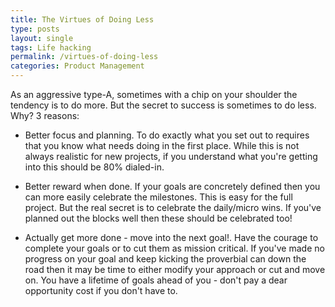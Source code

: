 ```yaml
---
title: The Virtues of Doing Less
type: posts
layout: single
tags: Life hacking
permalink: /virtues-of-doing-less
categories: Product Management
---
```


As an aggressive type-A, sometimes with a chip on your shoulder the tendency is to do more. But the secret to success is sometimes to do less. Why? 3 reasons:

- Better focus and planning. To do exactly what you set out to requires that you know what needs doing in the first place. While this is not always realistic for new projects, if you understand what you're getting into this should be 80% dialed-in.

- Better reward when done. If your goals are concretely defined then you can more easily celebrate the milestones. This is easy for the full project. But the real secret is to celebrate the daily/micro wins. If you've planned out the blocks well then these should be celebrated too!

- Actually get more done - move into the next goal!. Have the courage to complete your goals or to cut them as mission critical. If you've made no progress on your goal and keep kicking the proverbial can down the road then it may be time to either modify your approach or cut and move on. You have a lifetime of goals ahead of you - don't pay a dear opportunity cost if you don't have to. 

